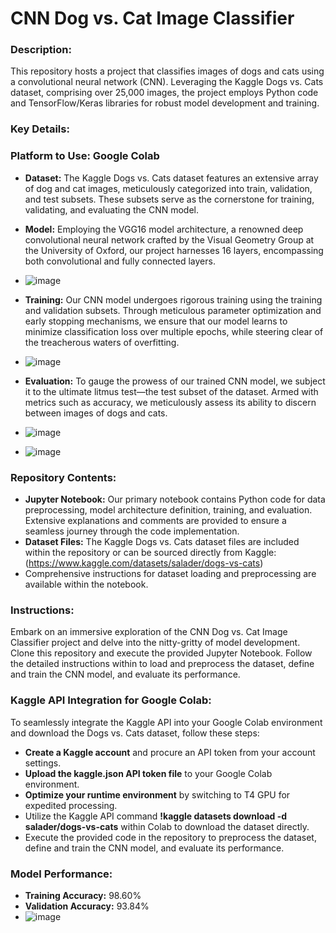 

# CNN Dog vs. Cat Image Classifier

### Description:
This repository hosts a project that classifies images of dogs and cats using a convolutional neural network (CNN). Leveraging the Kaggle Dogs vs. Cats dataset, comprising over 25,000 images, the project employs Python code and TensorFlow/Keras libraries for robust model development and training.

### Key Details:
### **Platform to Use:** Google Colab 
- **Dataset:** The Kaggle Dogs vs. Cats dataset features an extensive array of dog and cat images, meticulously categorized into train, validation, and test subsets. These subsets serve as the cornerstone for training, validating, and evaluating the CNN model.
- **Model:** Employing the VGG16 model architecture, a renowned deep convolutional neural network crafted by the Visual Geometry Group at the University of Oxford, our project harnesses 16 layers, encompassing both convolutional and fully connected layers.
- ![image](https://github.com/Nikhildsaroj/CNN-Dog-vs.-Cat-Image-Classifier/assets/148480961/fcdbb34e-dbbe-438f-a6e3-d470d804b97a)

- **Training:** Our CNN model undergoes rigorous training using the training and validation subsets. Through meticulous parameter optimization and early stopping mechanisms, we ensure that our model learns to minimize classification loss over multiple epochs, while steering clear of the treacherous waters of overfitting.
- ![image](https://github.com/Nikhildsaroj/CNN-Dog-vs.-Cat-Image-Classifier/assets/148480961/7b8215b1-27ee-41a2-bc8d-4d81d5f70149)

- **Evaluation:** To gauge the prowess of our trained CNN model, we subject it to the ultimate litmus test—the test subset of the dataset. Armed with metrics such as accuracy, we meticulously assess its ability to discern between images of dogs and cats.
- ![image](https://github.com/Nikhildsaroj/CNN-Dog-vs.-Cat-Image-Classifier/assets/148480961/0c150a4c-f6eb-4b7e-8e32-b27305eee58e)

- ![image](https://github.com/Nikhildsaroj/CNN-Dog-vs.-Cat-Image-Classifier/assets/148480961/6a69bb7e-bc93-450e-815a-44d14da3471c)



### Repository Contents:
- **Jupyter Notebook:** Our primary notebook contains Python code for data preprocessing, model architecture definition, training, and evaluation. Extensive explanations and comments are provided to ensure a seamless journey through the code implementation.
- **Dataset Files:** The Kaggle Dogs vs. Cats dataset files are included within the repository or can be sourced directly from Kaggle: (https://www.kaggle.com/datasets/salader/dogs-vs-cats)
- Comprehensive instructions for dataset loading and preprocessing are available within the notebook.

### Instructions:
Embark on an immersive exploration of the CNN Dog vs. Cat Image Classifier project and delve into the nitty-gritty of model development. Clone this repository and execute the provided Jupyter Notebook. Follow the detailed instructions within to load and preprocess the dataset, define and train the CNN model, and evaluate its performance.

### Kaggle API Integration for Google Colab:
To seamlessly integrate the Kaggle API into your Google Colab environment and download the Dogs vs. Cats dataset, follow these steps:
- **Create a Kaggle account** and procure an API token from your account settings.
- **Upload the kaggle.json API token file** to your Google Colab environment.
- **Optimize your runtime environment** by switching to T4 GPU for expedited processing.
- Utilize the Kaggle API command **!kaggle datasets download -d salader/dogs-vs-cats** within Colab to download the dataset directly.
- Execute the provided code in the repository to preprocess the dataset, define and train the CNN model, and evaluate its performance.

### Model Performance:
- **Training Accuracy:** 98.60%
- **Validation Accuracy:** 93.84%
- ![image](https://github.com/Nikhildsaroj/CNN-Dog-vs.-Cat-Image-Classifier/assets/148480961/7cf4eef3-0012-4351-9233-c0ef74edfa4b)


